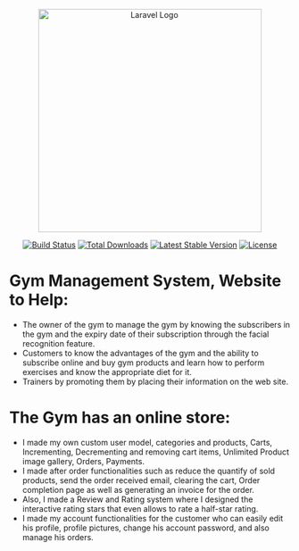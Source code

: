 <p align="center"><a href="https://laravel.com" target="_blank"><img src="https://raw.githubusercontent.com/laravel/art/master/logo-lockup/5%20SVG/2%20CMYK/1%20Full%20Color/laravel-logolockup-cmyk-red.svg" width="400" alt="Laravel Logo"></a></p>

<p align="center">
<a href="https://travis-ci.org/laravel/framework"><img src="https://travis-ci.org/laravel/framework.svg" alt="Build Status"></a>
<a href="https://packagist.org/packages/laravel/framework"><img src="https://img.shields.io/packagist/dt/laravel/framework" alt="Total Downloads"></a>
<a href="https://packagist.org/packages/laravel/framework"><img src="https://img.shields.io/packagist/v/laravel/framework" alt="Latest Stable Version"></a>
<a href="https://packagist.org/packages/laravel/framework"><img src="https://img.shields.io/packagist/l/laravel/framework" alt="License"></a>
</p>

# Gym Management System, Website to Help:

-   The owner of the gym to manage the gym by knowing the subscribers in the gym and the expiry date of their
    subscription through the facial recognition feature.
-   Customers to know the advantages of the gym and the ability to subscribe online and buy gym products and
    learn how to perform exercises and know the appropriate diet for it.
-   Trainers by promoting them by placing their information on the web site.

# The Gym has an online store:

-   I made my own custom user model, categories and products, Carts, Incrementing, Decrementing and
    removing cart items, Unlimited Product image gallery, Orders, Payments.
-   I made after order functionalities such as reduce the quantify of sold products, send the order received
    email, clearing the cart, Order completion page as well as generating an invoice for the order.
-   Also, I made a Review and Rating system where I designed the interactive rating stars that even allows to rate
    a half-star rating.
-   I made my account functionalities for the customer who can easily edit his profile, profile pictures, change
    his account password, and also manage his orders.
